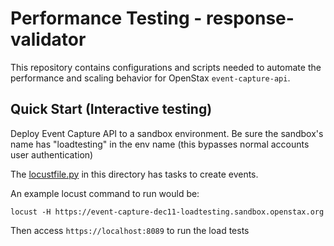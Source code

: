 # Performance Testing - response-validator
This repository contains configurations and scripts needed to automate the
performance and scaling behavior for OpenStax `event-capture-api`.  

## Quick Start (Interactive testing)

Deploy Event Capture API to a sandbox environment.  Be sure the sandbox's 
name has "loadtesting" in the env name (this bypasses normal accounts
user authentication)

The [locustfile.py](locustfile.py) in this directory has tasks to create 
events.

An example locust command to run would be:
```
locust -H https://event-capture-dec11-loadtesting.sandbox.openstax.org
```
Then access `https://localhost:8089` to run the load tests
